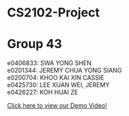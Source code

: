 # CS2102-Project
# Group 43

e0406833: SWA YONG SHEN <br />
e0201344: JEREMY CHUA YONG SIANG <br />
e0200704: KHOO KAI XIN CASSIE <br />
e0425730: LEE XUAN WEI, JEREMY <br />
e0426227: KOH HUAI ZE <br />

[Click here to view our Demo Video!](https://youtu.be/vTUZEPjV1RM)
